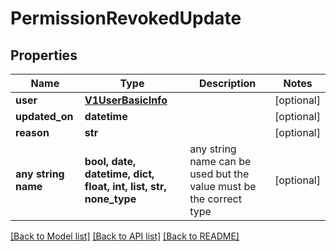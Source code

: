 # PermissionRevokedUpdate


## Properties
Name | Type | Description | Notes
------------ | ------------- | ------------- | -------------
**user** | [**V1UserBasicInfo**](V1UserBasicInfo.md) |  | [optional] 
**updated_on** | **datetime** |  | [optional] 
**reason** | **str** |  | [optional] 
**any string name** | **bool, date, datetime, dict, float, int, list, str, none_type** | any string name can be used but the value must be the correct type | [optional]

[[Back to Model list]](../README.md#documentation-for-models) [[Back to API list]](../README.md#documentation-for-api-endpoints) [[Back to README]](../README.md)



